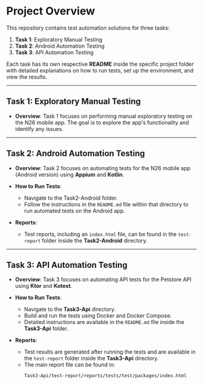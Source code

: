 # Project Overview

This repository contains test automation solutions for three tasks:

1. **Task 1**: Exploratory Manual Testing
2. **Task 2**: Android Automation Testing
3. **Task 3**: API Automation Testing

Each task has its own respective **README** inside the specific project folder with detailed explanations on how to run tests, set up the environment, and view the results.

---

## Task 1: Exploratory Manual Testing

- **Overview**: Task 1 focuses on performing manual exploratory testing on the N26 mobile app. The goal is to explore the app's functionality and identify any issues.


---

## Task 2: Android Automation Testing

- **Overview**: Task 2 focuses on automating tests for the N26 mobile app (Android version) using **Appium** and **Kotlin**. 

- **How to Run Tests**:
  - Navigate to the Task2-Android folder.
  - Follow the instructions in the `README.md` file within that directory to run automated tests on the Android app.

- **Reports**:
  - Test reports, including an `index.html` file, can be found in the `test-report` folder inside the **Task2-Android** directory.

---

## Task 3: API Automation Testing

- **Overview**: Task 3 focuses on automating API tests for the Petstore API using **Ktor** and **Kotest**.

- **How to Run Tests**:
  - Navigate to the **Task3-Api** directory.
  - Build and run the tests using Docker and Docker Compose.
  - Detailed instructions are available in the `README.md` file inside the **Task3-Api** folder.

- **Reports**:
  - Test results are generated after running the tests and are available in the `test-report` folder inside the **Task3-Api** directory.
  - The main report file can be found in:
    ```
    Task3-Api/test-report/reports/tests/test/packages/index.html
    ```
